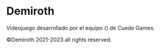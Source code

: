 # Demiroth
Videojuego desarrollado por el equipo () de Cuede Games.

©Demiroth 2021-2023 all rights reserved.
